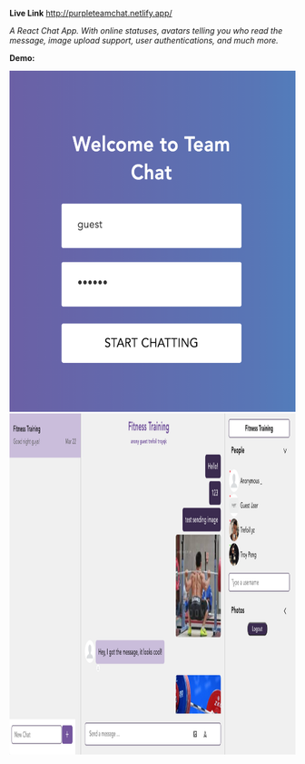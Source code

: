 **Live Link** http://purpleteamchat.netlify.app/

<i>A React Chat App. With online statuses, avatars telling you who read the message, image upload support, user authentications, and much more.</i>

**Demo:**

<span>
  <img src="Auth.png" width="1000" height="600"/>
  <img src="Chats.png" width="1000" height="600"/>
</span>



